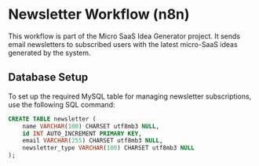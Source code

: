 # Newsletter Workflow (n8n)

This workflow is part of the Micro SaaS Idea Generator project. It sends email newsletters to subscribed users with the latest micro-SaaS ideas generated by the system.

## Database Setup

To set up the required MySQL table for managing newsletter subscriptions, use the following SQL command:

```sql
CREATE TABLE newsletter (
    name VARCHAR(100) CHARSET utf8mb3 NULL,
    id INT AUTO_INCREMENT PRIMARY KEY,
    email VARCHAR(255) CHARSET utf8mb3 NULL,
    newsletter_type VARCHAR(100) CHARSET utf8mb3 NULL
);
